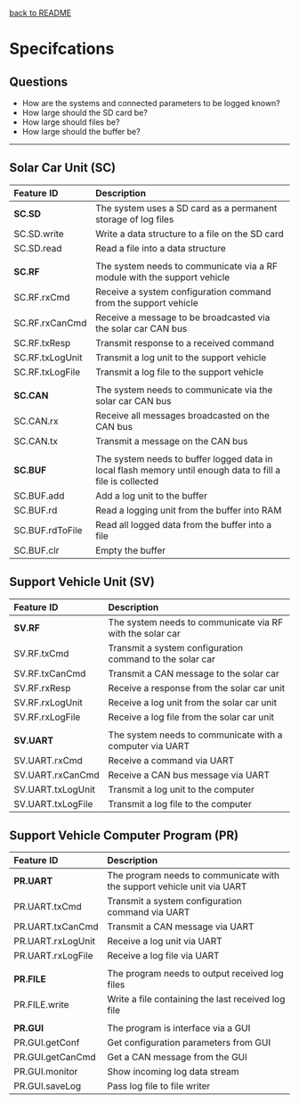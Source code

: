 [back to README](../README.md)

# Specifcations

## Questions
- How are the systems and connected parameters to be logged known?
- How large should the SD card be?
- How large should files be?
- How large should the buffer be?

---

## Solar Car Unit (SC)

|Feature ID|Description|
|:-|:-|
|**SC.SD**          |The system uses a SD card as a permanent storage of log files
|SC.SD.write        |Write a data structure to a file on the SD card
|SC.SD.read         |Read a file into a data structure
||
|**SC.RF**          |The system needs to communicate via a RF module with the support vehicle
|SC.RF.rxCmd        |Receive a system configuration command from the support vehicle
|SC.RF.rxCanCmd     |Receive a message to be broadcasted via the solar car CAN bus
|SC.RF.txResp       |Transmit response to a received command
|SC.RF.txLogUnit    |Transmit a log unit to the support vehicle
|SC.RF.txLogFile    |Transmit a log file to the support vehicle
||
|**SC.CAN**         |The system needs to communicate via the solar car CAN bus
|SC.CAN.rx          |Receive all messages broadcasted on the CAN bus
|SC.CAN.tx          |Transmit a message on the CAN bus
||
|**SC.BUF**         |The system needs to buffer logged data in local flash memory until enough data to fill a file is collected
|SC.BUF.add         |Add a log unit to the buffer
|SC.BUF.rd          |Read a logging unit from the buffer into RAM
|SC.BUF.rdToFile    |Read all logged data from the buffer into a file
|SC.BUF.clr         |Empty the buffer

## Support Vehicle Unit (SV)

|Feature ID|Description|
|:-|:-|
|**SV.RF**          |The system needs to communicate via RF with the solar car
|SV.RF.txCmd        |Transmit a system configuration command to the solar car
|SV.RF.txCanCmd     |Transmit a CAN message to the solar car
|SV.RF.rxResp       |Receive a response from the solar car unit
|SV.RF.rxLogUnit    |Receive a log unit from the solar car unit
|SV.RF.rxLogFile    |Receive a log file from the solar car unit
||
|**SV.UART**        |The system needs to communicate with a computer via UART
|SV.UART.rxCmd      |Receive a command via UART
|SV.UART.rxCanCmd   |Receive a CAN bus message via UART
|SV.UART.txLogUnit  |Transmit a log unit to the computer
|SV.UART.txLogFile  |Transmit a log file to the computer

## Support Vehicle Computer Program (PR)

|Feature ID|Description|
|:-|:-|
|**PR.UART**        |The program needs to communicate with the support vehicle unit via UART
|PR.UART.txCmd      |Transmit a system configuration command via UART
|PR.UART.txCanCmd   |Transmit a CAN message via UART
|PR.UART.rxLogUnit  |Receive a log unit via UART
|PR.UART.rxLogFile  |Receive a log file via UART
||
|**PR.FILE**        |The program needs to output received log files
|PR.FILE.write      |Write a file containing the last received log file
||
|**PR.GUI**         |The program is interface via a GUI
|PR.GUI.getConf     |Get configuration parameters from GUI
|PR.GUI.getCanCmd   |Get a CAN message from the GUI
|PR.GUI.monitor     |Show incoming log data stream
|PR.GUI.saveLog     |Pass log file to file writer
